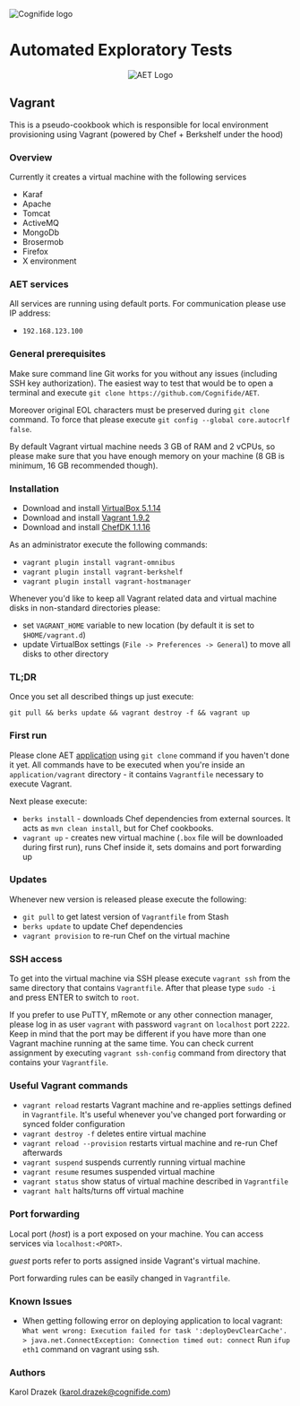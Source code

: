![Cognifide logo](http://cognifide.github.io/images/cognifide-logo.png)

# Automated Exploratory Tests
<p align="center">
  <img src="https://github.com/Cognifide/aet/blob/master/misc/img/aet-logo-black.png?raw=true"
         alt="AET Logo"/>
</p>

## Vagrant

This is a pseudo-cookbook which is responsible for local environment
provisioning using Vagrant (powered by Chef + Berkshelf under the hood)

### Overview

Currently it creates a virtual machine with the following services

* Karaf
* Apache
* Tomcat
* ActiveMQ
* MongoDb
* Brosermob
* Firefox
* X environment

### AET services

All services are running using default ports. For communication please use
IP address:

* `192.168.123.100`

### General prerequisites

Make sure command line Git works for you without any issues (including SSH key
authorization). The easiest way to test that would be to open a terminal and
execute `git clone https://github.com/Cognifide/AET`.

Moreover original EOL characters must be preserved during `git clone` command.
To force that please execute `git config --global core.autocrlf false`.

By default Vagrant virtual machine needs 3 GB of RAM and 2 vCPUs, so please
make sure that you have enough memory on your machine (8 GB is minimum, 16 GB
recommended though).

### Installation

* Download and install
  [VirtualBox 5.1.14](https://www.virtualbox.org/wiki/Downloads)
* Download and install
  [Vagrant 1.9.2](https://releases.hashicorp.com/vagrant/)
* Download and install [ChefDK 1.1.16](https://downloads.chef.io/chef-dk/)

As an administrator execute the following commands:

* `vagrant plugin install vagrant-omnibus`
* `vagrant plugin install vagrant-berkshelf`
* `vagrant plugin install vagrant-hostmanager`

Whenever you'd like to keep all Vagrant related data and virtual machine disks
in non-standard directories please:

* set `VAGRANT_HOME` variable to new location (by default it is set to
  `$HOME/vagrant.d`)
* update VirtualBox settings (`File -> Preferences -> General`) to move all
  disks to other directory

### TL;DR

Once you set all described things up just execute:

```
git pull && berks update && vagrant destroy -f && vagrant up
```

### First run

Please clone AET [application](https://github.com/Cognifide/AET)
using `git clone` command if you haven't done it yet. All commands have to be
executed when you're inside an `application/vagrant` directory - it contains
`Vagrantfile` necessary to execute Vagrant.

Next please execute:

* `berks install` - downloads Chef dependencies from external sources. It acts
  as `mvn clean install`, but for Chef cookbooks.
* `vagrant up` - creates new virtual machine (`.box` file will be downloaded
  during first run), runs Chef inside it, sets domains and port forwarding up

### Updates

Whenever new version is released please execute the following:

* `git pull` to get latest version of `Vagrantfile` from Stash
* `berks update` to update Chef dependencies
* `vagrant provision` to re-run Chef on the virtual machine

### SSH access

To get into the virtual machine via SSH please execute `vagrant ssh` from the
same directory that contains `Vagrantfile`. After that please type `sudo -i`
and press ENTER to switch to `root`.

If you prefer to use PuTTY, mRemote or any other connection manager, please log
in as user `vagrant` with password `vagrant` on `localhost` port `2222`. Keep
in mind that the port may be different if you have more than one Vagrant
machine running at the same time. You can check current assignment by executing
`vagrant ssh-config` command from directory that contains your `Vagrantfile`.

### Useful Vagrant commands

* `vagrant reload` restarts Vagrant machine and re-applies settings defined in
  `Vagrantfile`. It's useful whenever you've changed port forwarding or synced
  folder configuration
* `vagrant destroy -f` deletes entire virtual machine
* `vagrant reload --provision` restarts virtual machine and re-run Chef
  afterwards
* `vagrant suspend` suspends currently running virtual machine
* `vagrant resume` resumes suspended virtual machine
* `vagrant status` show status of virtual machine described in `Vagrantfile`
* `vagrant halt` halts/turns off virtual machine

### Port forwarding

Local port (*host*) is a port exposed on your machine. You can access services
via `localhost:<PORT>`.

*guest* ports refer to ports assigned inside Vagrant's virtual machine.

Port forwarding rules can be easily changed in `Vagrantfile`.

### Known Issues

* When getting following error on deploying application to local vagrant: `What went wrong: Execution failed for task ':deployDevClearCache'. > java.net.ConnectException: Connection timed out: connect` Run `ifup eth1` command on vagrant using ssh.

### Authors

Karol Drazek (<karol.drazek@cognifide.com>)
